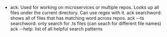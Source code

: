 - ack:
    Used for working on microservices or multiple repos. Looks up all files under the current directory. Can use regex with it.
    ack searchword: shows all of files that has matching word across repos.
    ack --ts searchword: only search for .ts files (can seach for different file names)
    ack --help: list of all helpful search patterns
